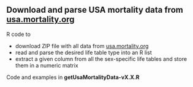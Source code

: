 ## Download and parse USA mortality data from [usa.mortality.org](http://usa.mortality.org)

R code to
* download ZIP file with all data from [usa.mortality.org](http://usa.mortality.org)
* read and parse the desired life table type into an R list
* extract a given column from all the sex-specific life tables and store them in a numeric matrix

Code and examples in **getUsaMortalityData-vX.X.R**
